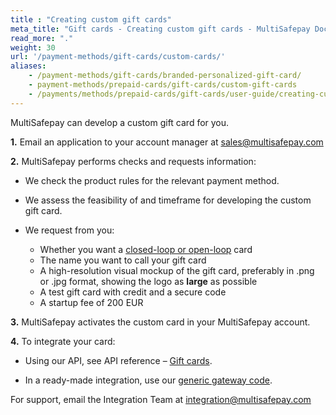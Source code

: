 ```yaml
---
title : "Creating custom gift cards"
meta_title: "Gift cards - Creating custom gift cards - MultiSafepay Docs"
read_more: "."
weight: 30
url: '/payment-methods/gift-cards/custom-cards/'
aliases: 
    - /payment-methods/gift-cards/branded-personalized-gift-card/
    - payment-methods/prepaid-cards/gift-cards/custom-gift-cards
    - /payments/methods/prepaid-cards/gift-cards/user-guide/creating-custom-gift-cards/
---
```


MultiSafepay can develop a custom gift card for you. 

**1.** Email an application to your account manager at <sales@multisafepay.com> 

**2.** MultiSafepay performs checks and requests information:

- We check the product rules for the relevant payment method. 
- We assess the feasibility of and timeframe for developing the custom gift card.
- We request from you:

    - Whether you want a [closed-loop or open-loop](/payments/methods/prepaid-cards/gift-cards/user-guide/about-open-closed-loop/) card
    - The name you want to call your gift card
    - A high-resolution visual mockup of the gift card, preferably in .png or .jpg format, showing the logo as **large** as possible
    - A test gift card with credit and a secure code
    - A startup fee of 200 EUR

**3.** MultiSafepay activates the custom card in your MultiSafepay account.

**4.** To integrate your card:

- Using our API, see API reference – [Gift cards](/api/#gift-card).

- In a ready-made integration, use our [generic gateway code](/developer/generic-gateways/).

For support, email the Integration Team at <integration@multisafepay.com>

